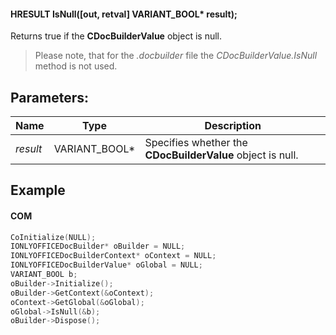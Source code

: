 #### HRESULT IsNull(\[out, retval] VARIANT\_BOOL\* result);

Returns true if the **CDocBuilderValue** object is null.

> Please note, that for the *.docbuilder* file the *CDocBuilderValue.IsNull* method is not used.

## Parameters:

| Name     | Type            | Description                                                |
| -------- | --------------- | ---------------------------------------------------------- |
| *result* | VARIANT\_BOOL\* | Specifies whether the **CDocBuilderValue** object is null. |

## Example

#### COM

```c++
CoInitialize(NULL);
IONLYOFFICEDocBuilder* oBuilder = NULL;
IONLYOFFICEDocBuilderContext* oContext = NULL;
IONLYOFFICEDocBuilderValue* oGlobal = NULL;
VARIANT_BOOL b;
oBuilder->Initialize();
oBuilder->GetContext(&oContext);
oContext->GetGlobal(&oGlobal);
oGlobal->IsNull(&b);
oBuilder->Dispose();
```
